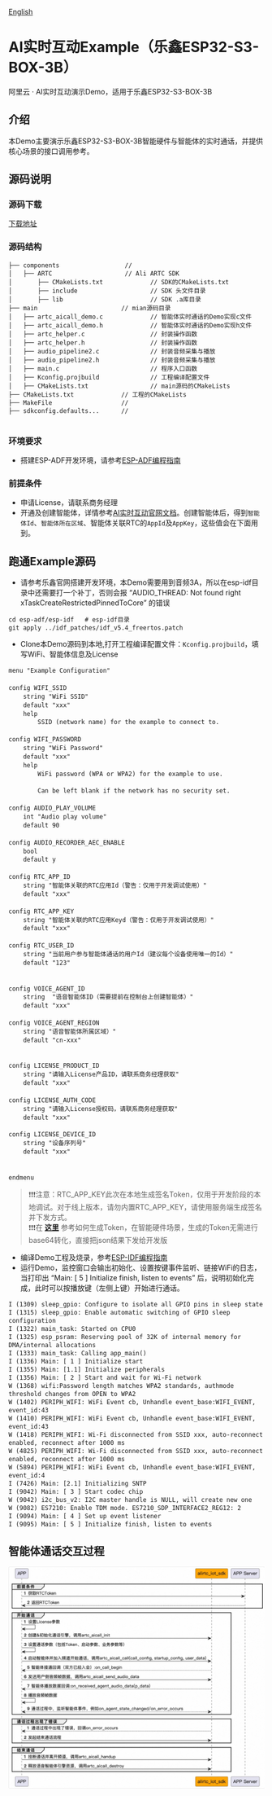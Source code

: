 [English](README_English.md)

# AI实时互动Example（乐鑫ESP32-S3-BOX-3B）
阿里云 · AI实时互动演示Demo，适用于乐鑫ESP32-S3-BOX-3B

## 介绍
本Demo主要演示乐鑫ESP32-S3-BOX-3B智能硬件与智能体的实时通话，并提供核心场景的接口调用参考。

## 源码说明

### 源码下载
[下载地址](https://github.com/MediaBox-Demos/amdemos-lot-aicall/tree/main/esp32-s3)

### 源码结构
```
├── components                  // 
│   ├── ARTC                    // Ali ARTC SDK
│       ├── CMakeLists.txt             // SDK的CMakeLists.txt
│       ├── include                    // SDK 头文件目录
│       ├── lib                        // SDK .a库目录
├── main                       // mian源码目录
│   ├── artc_aicall_demo.c             // 智能体实时通话的Demo实现c文件
│   ├── artc_aicall_demo.h             // 智能体实时通话的Demo实现h文件
│   ├── artc_helper.c                  // 封装操作函数
│   ├── artc_helper.h                  // 封装操作函数
│   ├── audio_pipeline2.c              // 封装音频采集与播放
│   ├── audio_pipeline2.h              // 封装音频采集与播放
│   ├── main.c                         // 程序入口函数
│   ├── Kconfig.projbuild              // 工程编译配置文件
│   ├── CMakeLists.txt                 // main源码的CMakeLists
├── CMakeLists.txt             // 工程的CMakeLists
├── MakeFile                   // 
├── sdkconfig.defaults...      // 


```

### 环境要求
- 搭建ESP-ADF开发环境，请参考[ESP-ADF编程指南](https://docs.espressif.com/projects/esp-adf/zh_CN/latest/get-started/index.html)


### 前提条件
- 申请License，请联系商务经理
- 开通及创建智能体，详情参考[AI实时互动官网文档](https://help.aliyun.com/zh/ims/user-guide/create-agents-for-audio-and-video-calls)。创建智能体后，得到`智能体Id`、`智能体所在区域`、智能体关联RTC的`AppId`及`AppKey`，这些值会在下面用到。

## 跑通Example源码

- 请参考乐鑫官网搭建开发环境，本Demo需要用到音频3A，所以在esp-idf目录中还需要打一个补丁，否则会报 “AUDIO_THREAD: Not found right xTaskCreateRestrictedPinnedToCore” 的错误
```shell
cd esp-adf/esp-idf   # esp-idf目录
git apply ../idf_patches/idf_v5.4_freertos.patch
```
- Clone本Demo源码到本地,打开工程编译配置文件：`Kconfig.projbuild`，填写WiFi、智能体信息及License
```txt
menu "Example Configuration"

config WIFI_SSID
    string "WiFi SSID"
	default "xxx"
	help
		SSID (network name) for the example to connect to.

config WIFI_PASSWORD
    string "WiFi Password"
    default "xxx"
	help
		WiFi password (WPA or WPA2) for the example to use.

		Can be left blank if the network has no security set.

config AUDIO_PLAY_VOLUME
    int "Audio play volume"
    default 90

config AUDIO_RECORDER_AEC_ENABLE
    bool
    default y

config RTC_APP_ID
    string "智能体关联的RTC应用Id（警告：仅用于开发调试使用）"
    default "xxx"

config RTC_APP_KEY
    string "智能体关联的RTC应用Keyd（警告：仅用于开发调试使用）"
    default "xxx" 

config RTC_USER_ID
    string "当前用户参与智能体通话的用户Id（建议每个设备使用唯一的Id）"
    default "123"


config VOICE_AGENT_ID
    string  "语音智能体ID（需要提前在控制台上创建智能体）"
    default "xxx"

config VOICE_AGENT_REGION
    string "语音智能体所属区域）"
    default "cn-xxx"


config LICENSE_PRODUCT_ID
    string "请输入License产品ID，请联系商务经理获取"
    default "xxx"

config LICENSE_AUTH_CODE
    string "请输入License授权码，请联系商务经理获取"
    default "xxx"

config LICENSE_DEVICE_ID
    string "设备序列号"
    default "xxx"


endmenu

```
> ❗❗❗注意：RTC_APP_KEY此次在本地生成签名Token，仅用于开发阶段的本地调试。对于线上版本，请勿内置RTC_APP_KEY，请使用服务端生成签名并下发方式。    
> ❗❗❗在 [**这里**](https://help.aliyun.com/zh/ims/user-guide/generate-artc-authentication-token?spm=a2c4g.11186623.help-menu-193643.d_2_5_7_2_3.33a578b03GRPer&scm=20140722.H_2922636._.OR_help-T_cn~zh-V_1) 参考如何生成Token，在智能硬件场景，生成的Token无需进行base64转化，直接把json结果下发给开发版

- 编译Demo工程及烧录，参考[ESP-IDF编程指南](https://docs.espressif.com/projects/esp-idf/zh_CN/latest/esp32/get-started/index.html#id8)
- 运行Demo，监控窗口会输出初始化、设置按键事件监听、链接WiFi的日志，当打印出 “Main: [ 5 ] Initialize finish, listen to events” 后，说明初始化完成，此时可以按播放键（左侧上键）开始进行通话。
```
I (1309) sleep_gpio: Configure to isolate all GPIO pins in sleep state
I (1315) sleep_gpio: Enable automatic switching of GPIO sleep configuration
I (1322) main_task: Started on CPU0
I (1325) esp_psram: Reserving pool of 32K of internal memory for DMA/internal allocations
I (1333) main_task: Calling app_main()
I (1336) Main: [ 1 ] Initialize start
I (1355) Main: [1.1] Initialize peripherals
I (1356) Main: [ 2 ] Start and wait for Wi-Fi network
W (1368) wifi:Password length matches WPA2 standards, authmode threshold changes from OPEN to WPA2
W (1402) PERIPH_WIFI: WiFi Event cb, Unhandle event_base:WIFI_EVENT, event_id:43
W (1410) PERIPH_WIFI: WiFi Event cb, Unhandle event_base:WIFI_EVENT, event_id:43
W (1418) PERIPH_WIFI: Wi-Fi disconnected from SSID xxx, auto-reconnect enabled, reconnect after 1000 ms
W (4825) PERIPH_WIFI: Wi-Fi disconnected from SSID xxx, auto-reconnect enabled, reconnect after 1000 ms
W (5894) PERIPH_WIFI: WiFi Event cb, Unhandle event_base:WIFI_EVENT, event_id:4
I (7426) Main: [2.1] Initializing SNTP
I (9042) Main: [ 3 ] Start codec chip
W (9042) i2c_bus_v2: I2C master handle is NULL, will create new one
W (9082) ES7210: Enable TDM mode. ES7210_SDP_INTERFACE2_REG12: 2
I (9094) Main: [ 4 ] Set up event listener
I (9095) Main: [ 5 ] Initialize finish, listen to events
```


## 智能体通话交互过程

<p align="center">
  <img src="./aicall.jpg"/>
</p>
